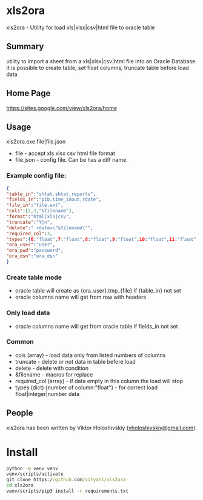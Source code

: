 # xls2ora
xls2ora - Utility for load xls|xlsx|csv|html file to oracle table
## Summary
utility to import a sheet from a xls|xlsx|csv|html file into an Oracle Database. 
It is possible to create table, set float columns, truncate table before load data
## Home Page
https://sites.google.com/view/xls2ora/home
## Usage
xls2ora.exe file|file.json
- file - accept xls xlsx csv html file format
- file.json - config file. Can be has a diff name.
### Example config file:
```json
{
"table_in":"shtat.shtat_reports",
"fields_in":"pib,time_inout,rdate",
"file_in":"file.ext",
"cols":[2,3,"&filename"],
"format":"html|xls|csv",
"truncate":"Y|n",
"delete":" rdate=\"&filename\"",
"required_col":3,
"types":{6:"float",7:"float",8:"float",9:"float",10:"float",11:"float",12:"float"},
"ora_user":"user",
"ora_pwd":"password",
"ora_dsn":"ora_dsn"
}
```

### Create table mode
* oracle table will create as {ora_user}.tmp_{file} if {table_in} not set
* oracle columns name will get from row with headers
### Only load data
* oracle columns name will get from oracle table if fields_in not set
### Common
* cols (array) - load data only from listed numbers of columns
* truncate - delete or not data in table before load
* delete - delete with condition
* &filename - macros for replace
* required_col (array) - if data empty in this column the load will stop
* types (dict) {number of column:"float"} - for correct load float|integer|number data

## People
xls2ora has been written by Viktor Holoshivskiy (vholoshivskiy@gmail.com).

# Install
```cmd
python -m venv venv 
venv/scripts/activate 
git clone https://github.com/vityah1/xls2ora 
cd xls2ora 
venv/scripts/pip3 install -r requirements.txt
```
